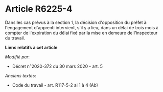 # Article R6225-4

Dans les cas prévus à la section 1, la décision d'opposition du préfet à l'engagement d'apprenti intervient, s'il y a lieu,
dans un délai de trois mois à compter de l'expiration du délai fixé par la mise en demeure de l'inspecteur du travail.

**Liens relatifs à cet article**

_Modifié par_:

  - Décret n°2020-372 du 30 mars 2020 - art. 5

_Anciens textes_:

  - Code du travail - art. R117-5-2 al 1 à 4 (Ab)
